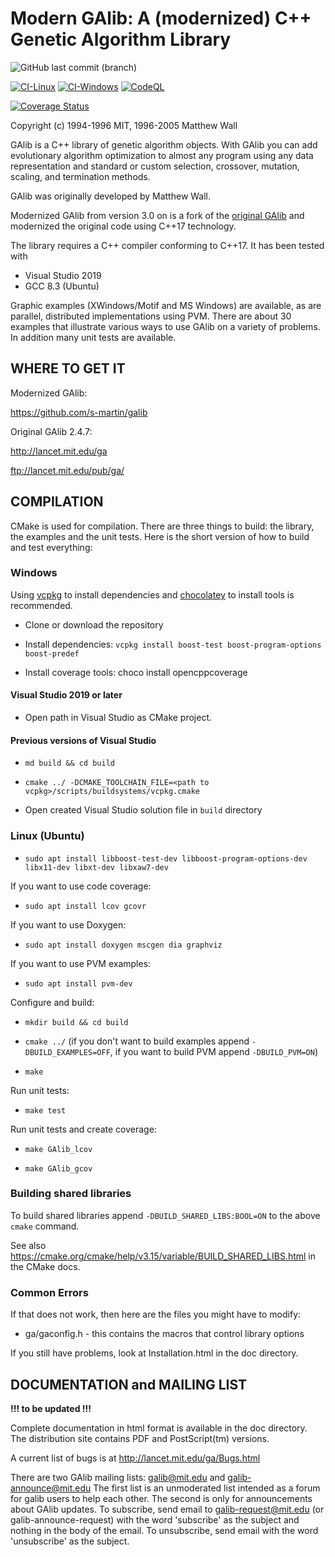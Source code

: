 # Modern GAlib: A (modernized) C++ Genetic Algorithm Library

![GitHub last commit (branch)](https://img.shields.io/github/last-commit/s-martin/galib/master)

[![CI-Linux](https://github.com/s-martin/galib/actions/workflows/ci-linux.yml/badge.svg)](https://github.com/s-martin/galib/actions/workflows/ci-linux.yml) [![CI-Windows](https://github.com/s-martin/galib/actions/workflows/ci-windows.yml/badge.svg)](https://github.com/s-martin/galib/actions/workflows/ci-windows.yml) [![CodeQL](https://github.com/s-martin/galib/actions/workflows/codeql-analysis.yml/badge.svg)](https://github.com/s-martin/galib/actions/workflows/codeql-analysis.yml)

[![Coverage Status](https://coveralls.io/repos/github/s-martin/galib/badge.svg?branch=master)](https://coveralls.io/github/s-martin/galib?branch=master)

Copyright (c) 1994-1996 MIT, 1996-2005 Matthew Wall

GAlib is a C++ library of genetic algorithm objects.  With GAlib you can add
evolutionary algorithm optimization to almost any program using any data
representation and standard or custom selection, crossover, mutation,
scaling, and termination methods.

GAlib was originally developed by Matthew Wall.

Modernized GAlib from version 3.0 on is a fork of the [original GAlib](http://lancet.mit.edu/ga) and modernized the original code using C++17 technology.  

The library requires a C++ compiler conforming to C++17. It has been tested with

- Visual Studio 2019
- GCC 8.3 (Ubuntu)

Graphic examples (XWindows/Motif and MS Windows) are available, as are
parallel, distributed implementations using PVM.  There are about 30 examples
that illustrate various ways to use GAlib on a variety of problems.
In addition many unit tests are available.

## WHERE TO GET IT

Modernized GAlib:

<https://github.com/s-martin/galib>

Original GAlib 2.4.7:

<http://lancet.mit.edu/ga>

<ftp://lancet.mit.edu/pub/ga/>

## COMPILATION

CMake is used for compilation. There are three things to build: the library, the examples
and the unit tests. Here is the short version of how to build and test everything:

### Windows

Using [vcpkg](https://github.com/microsoft/vcpkg) to install dependencies and [chocolatey](https://chocolatey.org) to install tools is recommended.

- Clone or download the repository

- Install dependencies: `vcpkg install boost-test boost-program-options boost-predef`

- Install coverage tools: choco install opencppcoverage

#### Visual Studio 2019 or later

- Open path in Visual Studio as CMake project.

#### Previous versions of Visual Studio

- `md build && cd build`

- `cmake ../ -DCMAKE_TOOLCHAIN_FILE=<path to vcpkg>/scripts/buildsystems/vcpkg.cmake`

- Open created Visual Studio solution file in `build` directory

### Linux (Ubuntu)

- `sudo apt install libboost-test-dev libboost-program-options-dev libx11-dev libxt-dev libxaw7-dev`

If you want to use code coverage:

- `sudo apt install lcov gcovr`

If you want to use Doxygen:

- `sudo apt install doxygen mscgen dia graphviz`

If you want to use PVM examples:

- `sudo apt install pvm-dev`

Configure and build:

- `mkdir build && cd build`

- `cmake ../` (if you don't want to build examples append `-DBUILD_EXAMPLES=OFF`, if you want to build PVM append `-DBUILD_PVM=ON`)

- `make`

Run unit tests:

- `make test`

Run unit tests and create coverage:

- `make GAlib_lcov`

- `make GAlib_gcov`

### Building shared libraries

To build shared libraries append `-DBUILD_SHARED_LIBS:BOOL=ON` to the above `cmake` command.

See also <https://cmake.org/cmake/help/v3.15/variable/BUILD_SHARED_LIBS.html> in the CMake docs.

### Common Errors

If that does not work, then here are the files you might have to modify:

- ga/gaconfig.h  - this contains the macros that control library options

If you still have problems, look at Installation.html in the doc directory.

## DOCUMENTATION and MAILING LIST

**!!! to be updated !!!**

Complete documentation in html format is available in the doc directory.  The
distribution site contains PDF and PostScript(tm) versions.

A current list of bugs is at <http://lancet.mit.edu/ga/Bugs.html>

There are two GAlib mailing lists:  galib@mit.edu and galib-announce@mit.edu
The first list is an unmoderated list intended as a forum for galib users to
help each other.  The second is only for announcements about GAlib updates.
To subscribe, send email to galib-request@mit.edu (or galib-announce-request)
with the word 'subscribe' as the subject and nothing in the body of the email.
To unsubscribe, send email with the word 'unsubscribe' as the subject.

